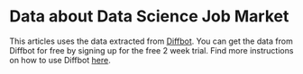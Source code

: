 # Data about Data Science Job Market
This articles uses the data extracted from [Diffbot](https://www.diffbot.com). You can get the data from Diffbot for free by signing up for the free 2 week trial. Find more instructions on how to use Diffbot [here](https://towardsdatascience.com/build-and-analyze-knowledge-graphs-with-diffbot-2af83065ade0).
